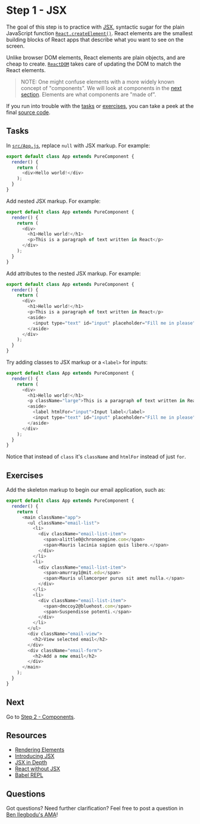 # Step 1 - JSX

The goal of this step is to practice with [JSX](https://facebook.github.io/react/docs/jsx-in-depth.html), syntactic sugar for the plain JavaScript function [`React.createElement()`](https://facebook.github.io/react/docs/react-api.html#createelement). React elements are the smallest building blocks of React apps that describe what you want to see on the screen.

Unlike browser DOM elements, React elements are plain objects, and are cheap to create. [`ReactDOM`](https://facebook.github.io/react/docs/react-dom.html) takes care of updating the DOM to match the React elements.

> NOTE: One might confuse elements with a more widely known concept of "components". We will look at components in the [next section](../02-components/). Elements are what components are "made of".

If you run into trouble with the [tasks](#tasks) or [exercises](#exercises), you can take a peek at the final [source code](src/).

## Tasks

In [`src/App.js`](src/App.js), replace `null` with JSX markup. For example:

```js
export default class App extends PureComponent {
  render() {
    return (
      <div>Hello world!</div>
    );
  }
}
```

Add nested JSX markup. For example:

```js
export default class App extends PureComponent {
  render() {
    return (
      <div>
        <h1>Hello world!</h1>
        <p>This is a paragraph of text written in React</p>
      </div>
    );
  }
}
```

Add attributes to the nested JSX markup. For example:

```js
export default class App extends PureComponent {
  render() {
    return (
      <div>
        <h1>Hello world!</h1>
        <p>This is a paragraph of text written in React</p>
        <aside>
          <input type="text" id="input" placeholder="Fill me in please" />
        </aside>
      </div>
    );
  }
}
```

Try adding classes to JSX markup or a `<label>` for inputs:

```js
export default class App extends PureComponent {
  render() {
    return (
      <div>
        <h1>Hello world!</h1>
        <p className="large">This is a paragraph of text written in React</p>
        <aside>
          <label htmlFor="input">Input label</label>
          <input type="text" id="input" placeholder="Fill me in please" />
        </aside>
      </div>
    );
  }
}
```

Notice that instead of `class` it's `className` and `htmlFor` instead of just `for`.

## Exercises

Add the skeleton markup to begin our email application, such as:

```js
export default class App extends PureComponent {
  render() {
    return (
      <main className="app">
        <ul className="email-list">
          <li>
            <div className="email-list-item">
              <span>alittle0@chronoengine.com</span>
              <span>Mauris lacinia sapien quis libero.</span>
            </div>
          </li>
          <li>
            <div className="email-list-item">
              <span>amurray1@mit.edu</span>
              <span>Mauris ullamcorper purus sit amet nulla.</span>
            </div>
          </li>
          <li>
            <div className="email-list-item">
              <span>dmccoy2@bluehost.com</span>
              <span>Suspendisse potenti.</span>
            </div>
          </li>
        </ul>
        <div className="email-view">
          <h2>View selected email</h2>
        </div>
        <div className="email-form">
          <h2>Add a new email</h2>
        </div>
      </main>
    );
  }
}
```

## Next

Go to [Step 2 - Components](../02-components/).

## Resources

- [Rendering Elements](https://facebook.github.io/react/docs/rendering-elements.html)
- [Introducing JSX](https://facebook.github.io/react/docs/introducing-jsx.html)
- [JSX in Depth](https://facebook.github.io/react/docs/jsx-in-depth.html)
- [React without JSX](https://facebook.github.io/react/docs/react-without-jsx.html)
- [Babel REPL](http://babeljs.io/repl/)

## Questions

Got questions? Need further clarification? Feel free to post a question in [Ben Ilegbodu's AMA](http://www.benmvp.com/ama/)!
